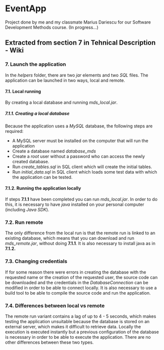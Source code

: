 # EventApp
Project done by me and my classmate Marius Dariescu for our Software Development Methods course. (In progress...)

## Extracted from section 7 in Tehnical Description - Wiki

### **7. Launch the application**

In the _helpers_ folder, there are two _jar_ elements and two _SQL_ files. The application can be launched in two ways, local and remote.

#### **7.1. Local running**

By creating a local database and running _mds_local.jar_.

##### **7.1.1. Creating a local database**

Because the application uses a _MySQL_ database, the following steps are required:
- A MySQL server must be installed on the computer that will run the application
- Create a database named _database_mds_
- Create a _root_ user without a password who can access the newly created database.
- Run _create_tables.sql_ in SQL client which will create the initial tables.
- Run _initial_data.sql_ in SQL client which loads some test data with which the application can be tested.

#### **7.1.2. Running the application locally**

If steps **7.1.1** have been completed you can run _mds_local.jar_. In order to do this, it is necessary to have _java_ installed on your personal computer (including _Java SDK_).

### **7.2. Run remote**

The only difference from the local run is that the remote run is linked to an existing database, which means that you can download and run _mds_remote.jar_, without doing **7.1.1**. It is also necessary to install java as in 
**7.1.2.**

### **7.3. Changing credentials**

If for some reason there were errors in creating the database with the requested name or the creation of the requested user, the source code can be downloaded and the credentials in the _DatabaseConnection_ can be modified in order to be able to connect locally. It is also necessary to use a build tool to be able to compile the source code and run the application.

### **7.4. Differences between local vs remote**

The remote run variant contains a lag of up to 4 - 5 seconds, which makes testing the application unsuitable because the database is stored on an external server, which makes it difficult to retrieve data. Locally the execution is executed instantly but a previous configuration of the database is necessary in order to be able to execute the application. There are no other differences between these two types.
